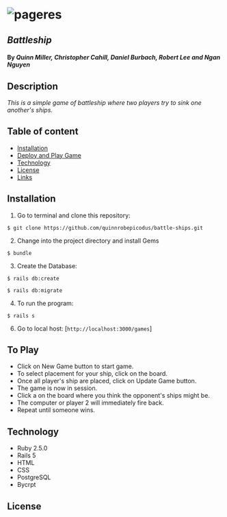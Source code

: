 # ![pageres](media/promo.png)
## _Battleship_

#### By _Quinn Miller, Christopher Cahill, Daniel Burbach, Robert Lee and Ngan Nguyen_

## Description

_This is a simple game of battleship where two players try to sink one another's ships._

## Table of content

- [Installation](#installation)
- [Deploy and Play Game](#to_play)
- [Technology](#technology)
- [License](#license)
- [Links](#links)

## Installation

1. Go to terminal and clone this repository:
```
$ git clone https://github.com/quinnrobepicodus/battle-ships.git
```
2. Change into the project directory and install Gems
```
$ bundle
```
3. Create the Database:
```
$ rails db:create
```
```
$ rails db:migrate
```
4. To run the program:
```
$ rails s
```
6. Go to local host:
[`http://localhost:3000/games`]

## To Play
* Click on New Game button to start game.
* To select placement for your ship, click on the board.
* Once all player's ship are placed, click on Update Game button.
* The game is now in session.
* Click a on the board where you think the opponent's ships might be.
* The computer or player 2 will immediately fire back.
* Repeat until someone wins.

## Technology
* Ruby 2.5.0
* Rails 5
* HTML
* CSS
* PostgreSQL
* Bycrpt

## License
